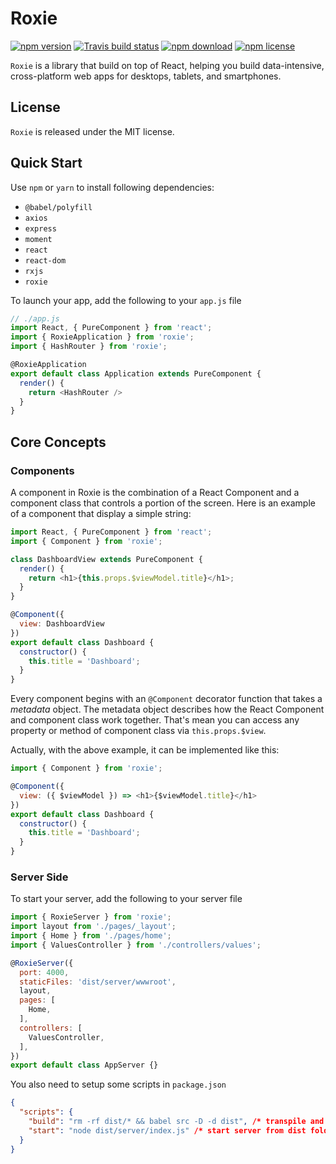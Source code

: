# Roxie

[![npm version](http://img.shields.io/npm/v/roxie.svg?style=flat-square)](http://npmjs.org/package/roxie)
[![Travis build status](https://travis-ci.org/huytrongnguyen/roxie.svg)](https://travis-ci.org/huytrongnguyen/roxie)
[![npm download](https://img.shields.io/npm/dm/roxie.svg?style=flat-square)](https://npmjs.org/package/roxie)
[![npm license](https://img.shields.io/npm/l/roxie.svg)](https://npmjs.org/package/roxie)

`Roxie` is a library that build on top of React, helping you build data-intensive, cross-platform web apps for desktops, tablets, and smartphones.

## License

`Roxie` is released under the MIT license.

## Quick Start

Use `npm` or `yarn` to install following dependencies:

  * `@babel/polyfill`
  * `axios`
  * `express`
  * `moment`
  * `react`
  * `react-dom`
  * `rxjs`
  * `roxie`

To launch your app, add the following to your `app.js` file

```js
// ./app.js
import React, { PureComponent } from 'react';
import { RoxieApplication } from 'roxie';
import { HashRouter } from 'roxie';

@RoxieApplication
export default class Application extends PureComponent {
  render() {
    return <HashRouter />
  }
}
```

## Core Concepts

### Components

A component in Roxie is the combination of a React Component and a component class that controls a portion of the screen. Here is an example of a component that display a simple string:

```js
import React, { PureComponent } from 'react';
import { Component } from 'roxie';

class DashboardView extends PureComponent {
  render() {
    return <h1>{this.props.$viewModel.title}</h1>;
  }
}

@Component({
  view: DashboardView
})
export default class Dashboard {
  constructor() {
    this.title = 'Dashboard';
  }
}
```

Every component begins with an `@Component` decorator function that takes a *metadata* object. The metadata object describes how the React Component and component class work together. That's mean you can access any property or method of component class via `this.props.$view`.

Actually, with the above example, it can be implemented like this:

```js
import { Component } from 'roxie';

@Component({
  view: ({ $viewModel }) => <h1>{$viewModel.title}</h1>
})
export default class Dashboard {
  constructor() {
    this.title = 'Dashboard';
  }
}
```

### Server Side

To start your server, add the following to your server file

```js
import { RoxieServer } from 'roxie';
import layout from './pages/_layout';
import { Home } from './pages/home';
import { ValuesController } from './controllers/values';

@RoxieServer({
  port: 4000,
  staticFiles: 'dist/server/wwwroot',
  layout,
  pages: [
    Home,
  ],
  controllers: [
    ValuesController,
  ],
})
export default class AppServer {}
```

You also need to setup some scripts in `package.json`

```json
{
  "scripts": {
    "build": "rm -rf dist/* && babel src -D -d dist", /* transpile and copy to dist folder */
    "start": "node dist/server/index.js" /* start server from dist folder */
  }
}
```
